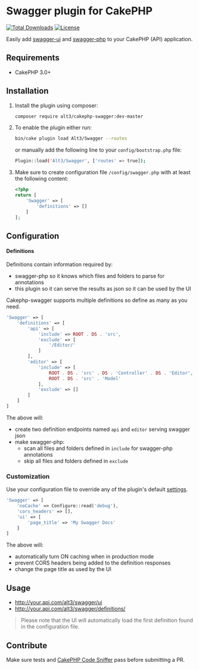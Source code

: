 # Swagger plugin for CakePHP

[![Total Downloads](https://img.shields.io/packagist/dt/alt3/cakephp-swagger.svg?style=flat-square)](https://packagist.org/packages/alt3/cakephp-swagger)
[![License](https://img.shields.io/badge/license-MIT-blue.svg?style=flat-square)](LICENSE.txt)

Easily add [swagger-ui](https://github.com/swagger-api/swagger-ui) and
[swagger-php](https://github.com/zircote/swagger-php) to your CakePHP (API) application.

## Requirements

* CakePHP 3.0+

## Installation

1. Install the plugin using composer:

    ```bash
    composer require alt3/cakephp-swagger:dev-master
    ```

2. To enable the plugin either run:

    ```bash
    bin/cake plugin load Alt3/Swagger --routes
    ```

    or manually add the following line to your `config/bootstrap.php` file:

    ```bash
    Plugin::load('Alt3/Swagger', ['routes' => true]);
    ```

3. Make sure to create configuration file `/config/swagger.php` with at least
the following content:

    ```php
    <?php
    return [
        'Swagger' => [
            'definitions' => []
        ]
    ];
    ```

## Configuration

#### Definitions

Definitions contain information required by:

 - swagger-php so it knows which files and folders to parse for annotations
 - this plugin so it can serve the results as json so it can be used by the UI

Cakephp-swagger supports multiple definitions so define as many as
you need.

```php
'Swagger' => [
    'definitions' => [
        'api' => [
            'include' => ROOT . DS . 'src',
            'exclude' => [
                '/Editor/'
            ]
        ],
        'editor' => [
            'include' => [
                ROOT . DS . 'src' . DS . 'Controller' . DS . 'Editor',
                ROOT . DS . 'src' . 'Model'
            ],
            'exclude' => []
        ]
    ]
]
```

The above will:

- create two definition endpoints named `api` and `editor` serving swagger json
- make swagger-php:
    - scan all files and folders defined in `include` for swagger-php annotations
    - skip all files and folders defined in `exclude`

### Customization

Use your configuration file to override any of the plugin's default
[settings](https://github.com/alt3/cakephp-swagger/blob/master/src/Controller/AppController.php#L25).

```php
'Swagger' => [
    'noCache' => Configure::read('debug'),
    'cors_headers' => [],
    'ui' => [
        'page_title' => 'My Swagger Docs'
    ]
]
```

The above will:
- automatically turn ON caching when in production mode
- prevent CORS headers being added to the definition responses
- change the page title as used by the UI


## Usage

- http://your.api.com/alt3/swagger/ui
- http://your.api.com/alt3/swagger/definitions/<definition-endpoint>

> Please note that the UI will automatically load the first definition found
> in the configuration file.

## Contribute

Make sure tests and
[CakePHP Code Sniffer](https://github.com/cakephp/cakephp-codesniffer)
pass before submitting a PR.
